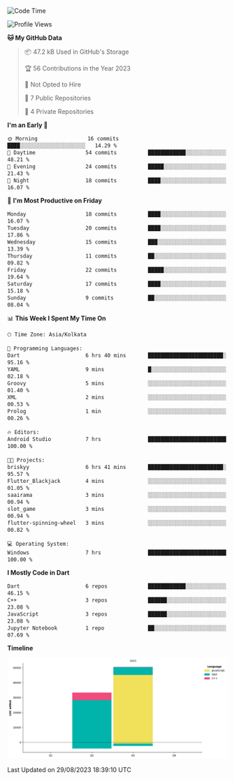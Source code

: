 <!--START_SECTION:waka-->
![Code Time](http://img.shields.io/badge/Code%20Time-144%20hrs%2025%20mins-blue)

![Profile Views](http://img.shields.io/badge/Profile%20Views-0-blue)

**🐱 My GitHub Data** 

> 📦 47.2 kB Used in GitHub's Storage 
 > 
> 🏆 56 Contributions in the Year 2023
 > 
> 🚫 Not Opted to Hire
 > 
> 📜 7 Public Repositories 
 > 
> 🔑 4 Private Repositories 
 > 
**I'm an Early 🐤** 

```text
🌞 Morning                16 commits          ████░░░░░░░░░░░░░░░░░░░░░   14.29 % 
🌆 Daytime                54 commits          ████████████░░░░░░░░░░░░░   48.21 % 
🌃 Evening                24 commits          █████░░░░░░░░░░░░░░░░░░░░   21.43 % 
🌙 Night                  18 commits          ████░░░░░░░░░░░░░░░░░░░░░   16.07 % 
```
📅 **I'm Most Productive on Friday** 

```text
Monday                   18 commits          ████░░░░░░░░░░░░░░░░░░░░░   16.07 % 
Tuesday                  20 commits          ████░░░░░░░░░░░░░░░░░░░░░   17.86 % 
Wednesday                15 commits          ███░░░░░░░░░░░░░░░░░░░░░░   13.39 % 
Thursday                 11 commits          ██░░░░░░░░░░░░░░░░░░░░░░░   09.82 % 
Friday                   22 commits          █████░░░░░░░░░░░░░░░░░░░░   19.64 % 
Saturday                 17 commits          ████░░░░░░░░░░░░░░░░░░░░░   15.18 % 
Sunday                   9 commits           ██░░░░░░░░░░░░░░░░░░░░░░░   08.04 % 
```


📊 **This Week I Spent My Time On** 

```text
🕑︎ Time Zone: Asia/Kolkata

💬 Programming Languages: 
Dart                     6 hrs 40 mins       ████████████████████████░   95.16 % 
YAML                     9 mins              █░░░░░░░░░░░░░░░░░░░░░░░░   02.18 % 
Groovy                   5 mins              ░░░░░░░░░░░░░░░░░░░░░░░░░   01.40 % 
XML                      2 mins              ░░░░░░░░░░░░░░░░░░░░░░░░░   00.53 % 
Prolog                   1 min               ░░░░░░░░░░░░░░░░░░░░░░░░░   00.26 % 

🔥 Editors: 
Android Studio           7 hrs               █████████████████████████   100.00 % 

🐱‍💻 Projects: 
briskyy                  6 hrs 41 mins       ████████████████████████░   95.57 % 
Flutter_Blackjack        4 mins              ░░░░░░░░░░░░░░░░░░░░░░░░░   01.05 % 
saairama                 3 mins              ░░░░░░░░░░░░░░░░░░░░░░░░░   00.94 % 
slot_game                3 mins              ░░░░░░░░░░░░░░░░░░░░░░░░░   00.94 % 
flutter-spinning-wheel   3 mins              ░░░░░░░░░░░░░░░░░░░░░░░░░   00.82 % 

💻 Operating System: 
Windows                  7 hrs               █████████████████████████   100.00 % 
```

**I Mostly Code in Dart** 

```text
Dart                     6 repos             ████████████░░░░░░░░░░░░░   46.15 % 
C++                      3 repos             ██████░░░░░░░░░░░░░░░░░░░   23.08 % 
JavaScript               3 repos             ██████░░░░░░░░░░░░░░░░░░░   23.08 % 
Jupyter Notebook         1 repo              ██░░░░░░░░░░░░░░░░░░░░░░░   07.69 % 
```



**Timeline**

![Lines of Code chart](https://raw.githubusercontent.com/sairam030/sairam030/main/assets/bar_graph.png)


 Last Updated on 29/08/2023 18:39:10 UTC
<!--END_SECTION:waka-->
